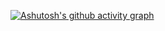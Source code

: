 

[![Ashutosh's github activity graph](https://github-readme-activity-graph.cyclic.app/graph?username=DimitriSchulzAmado&bg_color=000000&color=ff7300&line=ff7300&point=002aff&area=true&hide_border=true)](https://github.com/ashutosh00710/github-readme-activity-graph)
